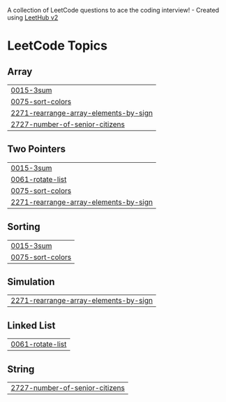 A collection of LeetCode questions to ace the coding interview! - Created using [LeetHub v2](https://github.com/arunbhardwaj/LeetHub-2.0)
<!---LeetCode Topics Start-->
# LeetCode Topics
## Array
|  |
| ------- |
| [0015-3sum](https://github.com/KUNCHALAAJITH/LeetCode/tree/master/0015-3sum) |
| [0075-sort-colors](https://github.com/KUNCHALAAJITH/LeetCode/tree/master/0075-sort-colors) |
| [2271-rearrange-array-elements-by-sign](https://github.com/KUNCHALAAJITH/LeetCode/tree/master/2271-rearrange-array-elements-by-sign) |
| [2727-number-of-senior-citizens](https://github.com/KUNCHALAAJITH/LeetCode/tree/master/2727-number-of-senior-citizens) |
## Two Pointers
|  |
| ------- |
| [0015-3sum](https://github.com/KUNCHALAAJITH/LeetCode/tree/master/0015-3sum) |
| [0061-rotate-list](https://github.com/KUNCHALAAJITH/LeetCode/tree/master/0061-rotate-list) |
| [0075-sort-colors](https://github.com/KUNCHALAAJITH/LeetCode/tree/master/0075-sort-colors) |
| [2271-rearrange-array-elements-by-sign](https://github.com/KUNCHALAAJITH/LeetCode/tree/master/2271-rearrange-array-elements-by-sign) |
## Sorting
|  |
| ------- |
| [0015-3sum](https://github.com/KUNCHALAAJITH/LeetCode/tree/master/0015-3sum) |
| [0075-sort-colors](https://github.com/KUNCHALAAJITH/LeetCode/tree/master/0075-sort-colors) |
## Simulation
|  |
| ------- |
| [2271-rearrange-array-elements-by-sign](https://github.com/KUNCHALAAJITH/LeetCode/tree/master/2271-rearrange-array-elements-by-sign) |
## Linked List
|  |
| ------- |
| [0061-rotate-list](https://github.com/KUNCHALAAJITH/LeetCode/tree/master/0061-rotate-list) |
## String
|  |
| ------- |
| [2727-number-of-senior-citizens](https://github.com/KUNCHALAAJITH/LeetCode/tree/master/2727-number-of-senior-citizens) |
<!---LeetCode Topics End-->